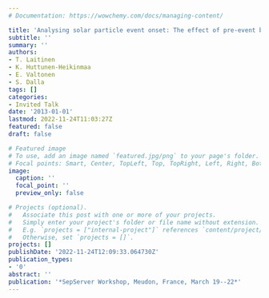 ```yaml
---
# Documentation: https://wowchemy.com/docs/managing-content/

title: 'Analysing solar particle event onset: The effect of pre-event background'
subtitle: ''
summary: ''
authors:
- T. Laitinen
- K. Huttunen-Heikinmaa
- E. Valtonen
- S. Dalla
tags: []
categories:
- Invited Talk
date: '2013-01-01'
lastmod: 2022-11-24T11:03:27Z
featured: false
draft: false

# Featured image
# To use, add an image named `featured.jpg/png` to your page's folder.
# Focal points: Smart, Center, TopLeft, Top, TopRight, Left, Right, BottomLeft, Bottom, BottomRight.
image:
  caption: ''
  focal_point: ''
  preview_only: false

# Projects (optional).
#   Associate this post with one or more of your projects.
#   Simply enter your project's folder or file name without extension.
#   E.g. `projects = ["internal-project"]` references `content/project/deep-learning/index.md`.
#   Otherwise, set `projects = []`.
projects: []
publishDate: '2022-11-24T12:09:33.064730Z'
publication_types:
- '0'
abstract: ''
publication: '*SepServer Workshop, Meudon, France, March 19--22*'
---
```

